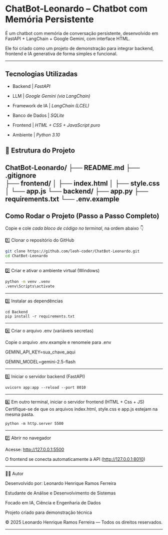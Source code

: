 #  ChatBot-Leonardo – Chatbot com Memória Persistente

É um chatbot com memória de conversação persistente, desenvolvido em FastAPI + LangChain + Google Gemini, com interface HTML.  

Ele foi criado como um projeto de demonstração para integrar backend, frontend e IA generativa de forma simples e funcional.

---

## Tecnologias Utilizadas
- Backend | *FastAPI*

- LLM             | *Google Gemini (via LangChain)*

- Framework de IA | *LangChain (LCEL)*

- Banco de Dados  | *SQLite*

- Frontend        | *HTML + CSS + JavaScript puro*

- Ambiente        | *Python 3.10*

## 📁 Estrutura do Projeto
ChatBot-Leonardo/
├── README.md
├── .gitignore              
├── frontend/
│   ├── index.html
│   ├── style.css
│   └── app.js
└── backend/
    ├── app.py
    ├── requirements.txt
    └── .env.example 
---

##  Como Rodar o Projeto (Passo a Passo Completo)

Copie e cole *cada bloco de código no terminal*, na ordem abaixo 👇  

1️⃣ Clonar o repositório do GitHub
```bash
git clone https://github.com/leoh-coder/ChatBot-Leonardo.git
cd ChatBot-Leonardo
```

---

2️⃣ Criar e ativar o ambiente virtual (Windows)
```bash
python -m venv .venv
.venv\Scripts\activate
```

---

3️⃣ Instalar as dependências
```
cd Backend
pip install -r requirements.txt
```

---

4️⃣ Criar o arquivo .env (variáveis secretas)

Copie o arquivo .env.example e renomeie para .env

GEMINI_API_KEY=sua_chave_aqui

GEMINI_MODEL=gemini-2.5-flash


---

5️⃣ Iniciar o servidor backend (FastAPI)
```
uvicorn app:app --reload --port 8010
```

---


6️⃣ Em outro terminal, iniciar o servidor frontend (HTML + Css + JS)
Certifique-se de que os arquivos index.html, style.css e app.js estejam na mesma pasta.

```
python -m http.server 5500
```

---

7️⃣ Abrir no navegador

Acesse: http://127.0.0.1:5500

O frontend se conecta automaticamente à API (http://127.0.0.1:8010)


---

👨‍💻 Autor

Desenvolvido por: Leonardo Henrique Ramos Ferreira

Estudante de Análise e Desenvolvimento de Sistemas

Focado em IA, Ciência e Engenharia de Dados

Projeto criado para demonstração técnica


© 2025 Leonardo Henrique Ramos Ferreira — Todos os direitos reservados.

---